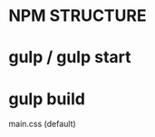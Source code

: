 # NPM STRUCTURE

<!-- For starting the server -->

# gulp / gulp start

<!-- For creating build -->

# gulp build

main.css (default)

<!-- /* Import All css here */
@import "style.scss";
@import "dev-style.css";

/* Body Hidden till Load the page */
body:not(.page-loaded) { opacity: 0; overflow: hidden;} -->
